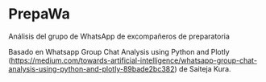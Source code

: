 # PrepaWa
Análisis del grupo de WhatsApp de excompañeros de preparatoria

Basado en Whatsapp Group Chat Analysis using Python and Plotly (https://medium.com/towards-artificial-intelligence/whatsapp-group-chat-analysis-using-python-and-plotly-89bade2bc382)  de Saiteja Kura.
